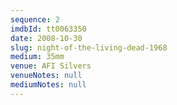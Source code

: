 ```yaml
---
sequence: 2
imdbId: tt0063350
date: 2008-10-30
slug: night-of-the-living-dead-1968
medium: 35mm
venue: AFI Silvers
venueNotes: null
mediumNotes: null
---
```

